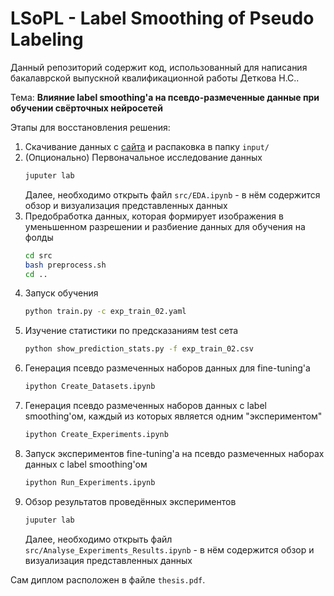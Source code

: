 # LSoPL - Label Smoothing of Pseudo Labeling
Данный репозиторий содержит код, использованный для написания бакалаврской выпускной квалификационной работы Деткова Н.С..

Тема: **Влияние label smoothing'а на псевдо-размеченные данные при обучении свёрточных нейросетей**  


Этапы для восстановления решения:  
1. Скачивание данных с [сайта](https://www.kaggle.com/c/siim-isic-melanoma-classification/data) и распаковка в папку `input/`
2. (Опционально) Первоначальное исследование данных
    ```bash
    juputer lab
    ```
    Далее, необходимо открыть файл `src/EDA.ipynb` - в нём содержится обзор и визуализация представленных данных
3. Предобработка данных, которая формирует изображения в уменьшенном разрешении и разбиение данных для обучения на фолды
    ```bash
    cd src
    bash preprocess.sh
    cd ..
    ```
4. Запуск обучения
    ```bash
    python train.py -c exp_train_02.yaml
    ```
5. Изучение статистики по предсказаниям test сета
    ```bash
    python show_prediction_stats.py -f exp_train_02.csv
    ```
6. Генерация псевдо размеченных наборов данных для fine-tuning'а
    ```bash
    ipython Create_Datasets.ipynb
    ```
7. Генерация псевдо размеченных наборов данных с label smoothing'ом, каждый из которых является одним "экспериментом"
    ```bash
    ipython Create_Experiments.ipynb
    ```
8. Запуск экспериментов fine-tuning'а на псевдо размеченных наборах данных с label smoothing'ом
    ```bash
    ipython Run_Experiments.ipynb
    ```
9. Обзор результатов проведённых экспериментов
    ```bash
    juputer lab
    ```
    Далее, необходимо открыть файл `src/Analyse_Experiments_Results.ipynb` - в нём содержится обзор и визуализация представленных данных

Сам диплом расположен в файле `thesis.pdf`.